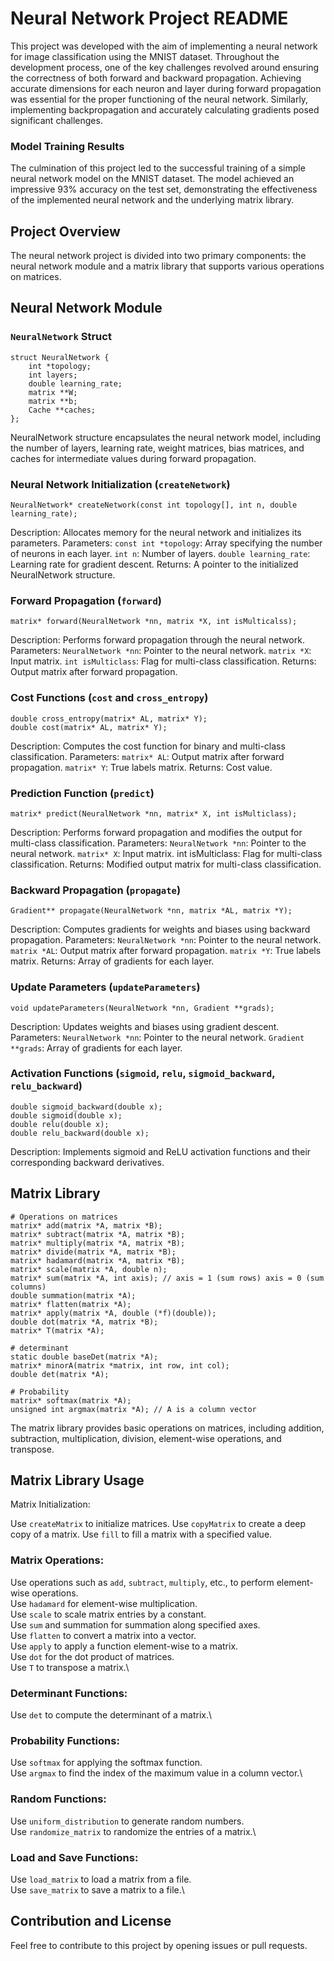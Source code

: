 # Neural Network Project README

This project was developed with the aim of implementing a neural network for image classification using the MNIST dataset. Throughout the development process, one of the key challenges revolved around ensuring the correctness of both forward and backward propagation. Achieving accurate dimensions for each neuron and layer during forward propagation was essential for the proper functioning of the neural network. Similarly, implementing backpropagation and accurately calculating gradients posed significant challenges.

### Model Training Results

The culmination of this project led to the successful training of a simple neural network model on the MNIST dataset. The model achieved an impressive 93% accuracy on the test set, demonstrating the effectiveness of the implemented neural network and the underlying matrix library.

## Project Overview

The neural network project is divided into two primary components: the neural network module and a matrix library that supports various operations on matrices.

## Neural Network Module

### `NeuralNetwork` Struct

```c_cpp
struct NeuralNetwork {
	int *topology;
	int layers;
	double learning_rate;
	matrix **W;
	matrix **b;
	Cache **caches;
};
```

NeuralNetwork structure encapsulates the neural network model, including the number of layers, learning rate, weight matrices, bias matrices, and caches for intermediate values during forward propagation.

### Neural Network Initialization (`createNetwork`)

```c_cpp
NeuralNetwork* createNetwork(const int topology[], int n, double learning_rate);
```

Description: Allocates memory for the neural network and initializes its parameters.
Parameters:
`const int *topology`: Array specifying the number of neurons in each layer.
`int n`: Number of layers.
`double learning_rate`: Learning rate for gradient descent.
Returns: A pointer to the initialized NeuralNetwork structure.

### Forward Propagation (`forward`)

```c_cpp
matrix* forward(NeuralNetwork *nn, matrix *X, int isMulticalss);
```

Description: Performs forward propagation through the neural network.
Parameters:
`NeuralNetwork *nn`: Pointer to the neural network.
`matrix *X`: Input matrix.
`int isMulticlass`: Flag for multi-class classification.
Returns: Output matrix after forward propagation.

### Cost Functions (`cost` and `cross_entropy`)

```c_cpp
double cross_entropy(matrix* AL, matrix* Y);
double cost(matrix* AL, matrix* Y);
```

Description: Computes the cost function for binary and multi-class classification.
Parameters:
`matrix* AL`: Output matrix after forward propagation.
`matrix* Y`: True labels matrix.
Returns: Cost value.

### Prediction Function (`predict`)

```c_cpp
matrix* predict(NeuralNetwork *nn, matrix* X, int isMulticlass);
```

Description: Performs forward propagation and modifies the output for multi-class classification.
Parameters:
`NeuralNetwork *nn`: Pointer to the neural network.
`matrix* X`: Input matrix.
int isMulticlass: Flag for multi-class classification.
Returns: Modified output matrix for multi-class classification.

### Backward Propagation (`propagate`)

```c_cpp
Gradient** propagate(NeuralNetwork *nn, matrix *AL, matrix *Y);
```

Description: Computes gradients for weights and biases using backward propagation.
Parameters:
`NeuralNetwork *nn`: Pointer to the neural network.
`matrix *AL`: Output matrix after forward propagation.
`matrix *Y`: True labels matrix.
Returns: Array of gradients for each layer.

### Update Parameters (`updateParameters`)

```c_cpp
void updateParameters(NeuralNetwork *nn, Gradient **grads);

```

Description: Updates weights and biases using gradient descent.
Parameters:
`NeuralNetwork *nn`: Pointer to the neural network.
`Gradient **grads`: Array of gradients for each layer.

### Activation Functions (`sigmoid`, `relu`, `sigmoid_backward`, `relu_backward`)

```c_cpp
double sigmoid_backward(double x);
double sigmoid(double x);
double relu(double x);
double relu_backward(double x);

```

Description: Implements sigmoid and ReLU activation functions and their corresponding backward derivatives.

## Matrix Library

```c_cpp
# Operations on matrices
matrix* add(matrix *A, matrix *B);
matrix* subtract(matrix *A, matrix *B);
matrix* multiply(matrix *A, matrix *B);
matrix* divide(matrix *A, matrix *B);
matrix* hadamard(matrix *A, matrix *B);
matrix* scale(matrix *A, double n);
matrix* sum(matrix *A, int axis); // axis = 1 (sum rows) axis = 0 (sum columns)
double summation(matrix *A);
matrix* flatten(matrix *A);
matrix* apply(matrix *A, double (*f)(double));
double dot(matrix *A, matrix *B);
matrix* T(matrix *A);

# determinant
static double baseDet(matrix *A);
matrix* minorA(matrix *matrix, int row, int col);
double det(matrix *A);

# Probability
matrix* softmax(matrix *A);
unsigned int argmax(matrix *A); // A is a column vector

```

The matrix library provides basic operations on matrices, including addition, subtraction, multiplication, division, element-wise operations, and transpose.

## Matrix Library Usage

Matrix Initialization:

Use `createMatrix` to initialize matrices.
Use `copyMatrix` to create a deep copy of a matrix.
Use `fill` to fill a matrix with a specified value.

### Matrix Operations:

Use operations such as `add`, `subtract`, `multiply`, etc., to perform element-wise operations.\
Use `hadamard` for element-wise multiplication.\
Use `scale` to scale matrix entries by a constant.\
Use `sum` and summation for summation along specified axes.\
Use `flatten` to convert a matrix into a vector.\
Use `apply` to apply a function element-wise to a matrix.\
Use `dot` for the dot product of matrices.\
Use `T` to transpose a matrix.\

### Determinant Functions:

Use `det` to compute the determinant of a matrix.\

### Probability Functions:

Use `softmax` for applying the softmax function.\
Use `argmax` to find the index of the maximum value in a column vector.\

### Random Functions:

Use `uniform_distribution` to generate random numbers.\
Use `randomize_matrix` to randomize the entries of a matrix.\

### Load and Save Functions:

Use `load_matrix` to load a matrix from a file.\
Use `save_matrix` to save a matrix to a file.\

## Contribution and License

Feel free to contribute to this project by opening issues or pull requests.
